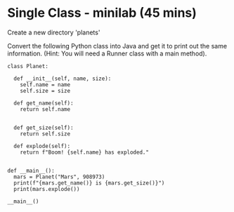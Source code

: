 # Single Class - minilab (45 mins)

Create a new directory 'planets'

Convert the following Python class into Java and get it to print out the same information. (Hint: You will need a Runner class with a main method).

```
class Planet:

  def __init__(self, name, size):
    self.name = name
    self.size = size
  
  def get_name(self):
    return self.name
  

  def get_size(self):
    return self.size
 
  def explode(self):
    return f"Boom! {self.name} has exploded."
 

def __main__():
  mars = Planet("Mars", 908973)
  print(f"{mars.get_name()} is {mars.get_size()}")
  print(mars.explode())
  
__main__()

```
